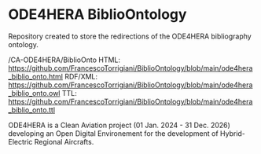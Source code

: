 # ODE4HERA BiblioOntology
Repository created to store the redirections of the ODE4HERA bibliography ontology.

/CA-ODE4HERA/BiblioOnto
HTML: https://github.com/FrancescoTorrigiani/BiblioOntology/blob/main/ode4hera_biblio_onto.html
RDF/XML: https://github.com/FrancescoTorrigiani/BiblioOntology/blob/main/ode4hera_biblio_onto.owl
TTL: https://github.com/FrancescoTorrigiani/BiblioOntology/blob/main/ode4hera_biblio_onto.ttl

ODE4HERA is a Clean Aviation project (01 Jan. 2024 - 31 Dec. 2026) developing an Open Digital Environement for the development of Hybrid-Electric Regional Aircrafts.